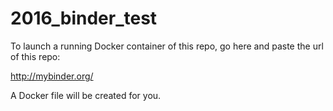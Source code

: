 # 2016_binder_test

To launch a running Docker container of this repo, go here and paste the url of this repo:

http://mybinder.org/

A Docker file will be created for you.
